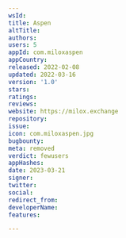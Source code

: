 ```yaml
---
wsId: 
title: Aspen
altTitle: 
authors: 
users: 5
appId: com.miloxaspen
appCountry: 
released: 2022-02-08
updated: 2022-03-16
version: '1.0'
stars: 
ratings: 
reviews: 
website: https://milox.exchange
repository: 
issue: 
icon: com.miloxaspen.jpg
bugbounty: 
meta: removed
verdict: fewusers
appHashes: 
date: 2023-03-21
signer: 
twitter: 
social: 
redirect_from: 
developerName: 
features: 

---
```


